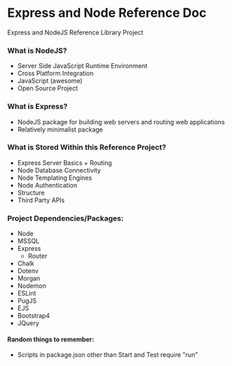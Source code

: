 # Express and Node Reference Doc
Express and NodeJS Reference Library Project

### What is NodeJS?
- Server Side JavaScript Runtime Environment  
- Cross Platform Integration
- JavaScript (awesome)
- Open Source Project

### What is Express?
- NodeJS package for building web servers and routing web applications 
- Relatively minimalist package

### What is Stored Within this Reference Project?
- Express Server Basics + Routing
- Node Database Connectivity
- Node Templating Engines
- Node Authentication
- Structure
- Third Party APIs 

### Project Dependencies/Packages:
- Node
- MSSQL
- Express
    - Router
- Chalk
- Dotenv
- Morgan
- Nodemon
- ESLint
- PugJS
- EJS
- Bootstrap4 
- JQuery

#### Random things to remember:
- Scripts in package.json other than Start and Test require "run"

